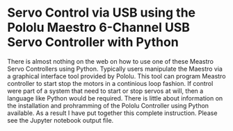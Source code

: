 # Servo Control via USB using the Pololu Maestro 6-Channel USB Servo Controller with Python

There is almost nothing on the web on how to use one of these Meastro Servo Controllers using Python. 
Typically users manipulate the Maestro via a graphical interface tool provided by Pololu. This tool
can program Meastro controller to start stop the motors in a continious loop fashion. If control were part of
a system that need to start or stop servos at will, then a language like Python would be required.
There is little about information on the installation and prohramming of the Pololu Controller using Python
available. As a result I have put together this complete instruction. Please see the Jupyter notebook output file.
